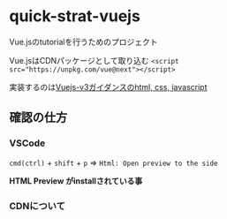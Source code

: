 # quick-strat-vuejs

Vue.jsのtutorialを行うためのプロジェクト

Vue.jsはCDNパッケージとして取り込む
`<script src="https://unpkg.com/vue@next"></script>`

実装するのは[Vuejs-v3ガイダンスのhtml, css, javascript](https://v3.ja.vuejs.org/guide/introduction.html)

## 確認の仕方

### VSCode

`cmd(ctrl)` + `shift` + `p` => `Html: Open preview to the side`

 **HTML Preview がinstallされている事**  

### CDNについて